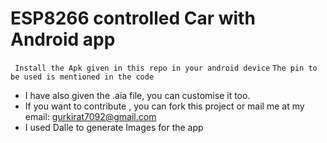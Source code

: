 # ESP8266 controlled Car with Android app
``` Install the Apk given in this repo in your android device```
``` The pin to be used is mentioned in the code  ```
- I have also given the .aia file, you can customise it too.
- If you want to contribute , you can fork this project or mail me at my email: gurkirat7092@gmail.com
- I used Dalle to generate Images for the app
